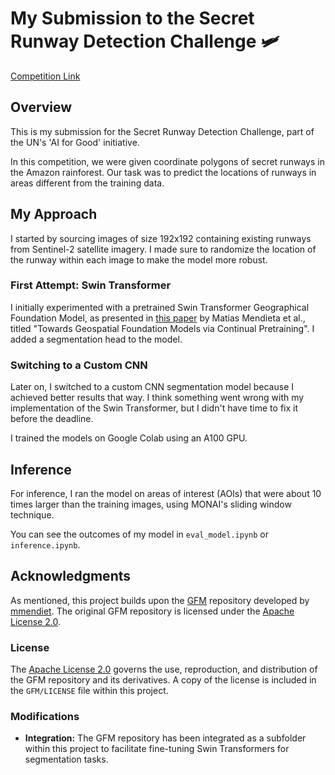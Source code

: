 # My Submission to the Secret Runway Detection Challenge 🛩️

[Competition Link](https://zindi.africa/competitions/geoai-amazon-basin-secret-runway-detection-challenge)

## Overview

This is my submission for the Secret Runway Detection Challenge, part of the UN's 'AI for Good' initiative.

In this competition, we were given coordinate polygons of secret runways in the Amazon rainforest. Our task was to predict the locations of runways in areas different from the training data.

## My Approach

I started by sourcing images of size 192x192 containing existing runways from Sentinel-2 satellite imagery. I made sure to randomize the location of the runway within each image to make the model more robust.

### First Attempt: Swin Transformer

I initially experimented with a pretrained Swin Transformer Geographical Foundation Model, as presented in [this paper](https://arxiv.org/abs/2302.04476) by Matias Mendieta et al., titled "Towards Geospatial Foundation Models via Continual Pretraining". I added a segmentation head to the model.

### Switching to a Custom CNN

Later on, I switched to a custom CNN segmentation model because I achieved better results that way. I think something went wrong with my implementation of the Swin Transformer, but I didn't have time to fix it before the deadline.

I trained the models on Google Colab using an A100 GPU.

## Inference

For inference, I ran the model on areas of interest (AOIs) that were about 10 times larger than the training images, using MONAI's sliding window technique.

You can see the outcomes of my model in `eval_model.ipynb` or `inference.ipynb`.

## Acknowledgments

As mentioned, this project builds upon the [GFM](https://github.com/mmendiet/GFM) repository developed by [mmendiet](https://github.com/mmendiet). The original GFM repository is licensed under the [Apache License 2.0](https://github.com/mmendiet/GFM/blob/main/LICENSE).

### License

The [Apache License 2.0](https://www.apache.org/licenses/LICENSE-2.0) governs the use, reproduction, and distribution of the GFM repository and its derivatives. A copy of the license is included in the `GFM/LICENSE` file within this project.

### Modifications

- **Integration:** The GFM repository has been integrated as a subfolder within this project to facilitate fine-tuning Swin Transformers for segmentation tasks.
